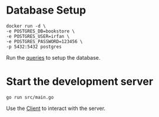 # Database Setup
```
docker run -d \
-e POSTGRES_DB=bookstore \
-e POSTGRES_USER=irfan \
-e POSTGRES_PASSWORD=123456 \
-p 5432:5432 postgres
```

Run the [queries](/src/config/model.sql) to setup the database.

# Start the development server
```
go run src/main.go
```

Use the [Client](/src/client.http) to interact with the server.
